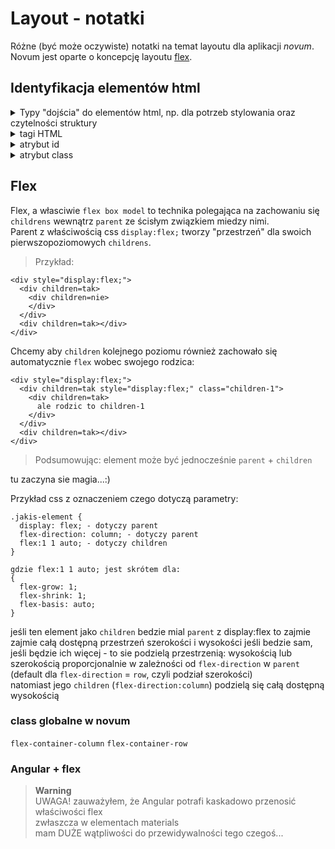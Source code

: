 # Layout - notatki

Różne (być może oczywiste) notatki na temat layoutu dla aplikacji *novum*.   
Novum jest oparte o koncepcję layoutu [flex](#flex).

## Identyfikacja elementów html

<details><summary markdown="span">Typy "dojścia" do elementów html, np. dla potrzeb stylowania oraz czytelności struktury </summary>
  
  > Elementy składające sie z więcej niż jednego słowa łączymy klawiaturowym minusem `-`, np: `mat-tab-body`, `super-class`  
  > dla `class` i `id` dopuszczalne jest stosowanie camelCase - proponuję jednak zasadę opisaną wyżej
  
</details>


<details><summary> tagi HTML</summary>

### tagi: 
(np. `div`, `span`, `mat-tab-body`, `sit-dict-container`)

> standardowy tag html jako element layoutu jest: blokowy(np: `<div>`, `<p>`) lub liniowy(np: `<span>`, `<strong>`)  
> niestandardowy tag jest "przezroczysty"(np: `<router>`, `<mat-tab-body>`) 

</details>

<details><summary> atrybut id </summary>

### id: 
(np: `<div id="jakis-identykikator">`)

> jednoznaczny identyfikator elementu, w kodzie HTML może wystąpić tylko 1 raz!  
> Uwaga: nie może zawierać białych znaków!

</details>

<details><summary> atrybut class </summary>

### class: 
(np: `<div class="router-flex column cos-innego">`) 
> atrybut uniwersalny: może zawirać dowolną ilość nazw 

Proponuję stosowanie `class` jako podstawowego, głównego i wielowymiarowego atrybutu. 

#### Przykłady:

`<przykladowy-tag class="ogolny-styl identyfikator-elementu inny-dowolny" >`

Przykład w aplikacji novum:

typowy component zwraca siebie w "swoim" tagu
```
@Component({
  selector: 'sit-sys-dictionaries',
  templateUrl: './sit-sys-dictionaries.component.html',
  styleUrls: ['./sit-sys-dictionaries.component.scss']
})

Wynik w html: `<sit-sys-dictionaries>`
```

component zwraca siebie jak wyżej z ogólną class
```
@Component({
  selector: 'sit-sys-dictionaries',
  templateUrl: './sit-sys-dictionaries.component.html',
  styleUrls: ['./sit-sys-dictionaries.component.scss'],
  host: {class: 'router-flex'}
})

Wynik w html: `<sit-sys-dictionaries class="router-flex">`
```

component zwraca siebie jak wyżej z ogólną class + nazwą samego siebie
```
@Component({
  selector: 'sit-sys-dictionaries',
  templateUrl: './sit-sys-dictionaries.component.html',
  styleUrls: ['./sit-sys-dictionaries.component.scss'],
  host: {class: 'router-flex sit-sys-dictionaries'}
})

Wynik w html: `<sit-sys-dictionaries class="router-flex sit-sys-dictionaries">`
```

component zwraca siebie w tagu `div` z ogólną class + nazwą samego siebie
```
@Component({
  selector: '[sit-sys-dictionaries]',
  templateUrl: './sit-sys-dictionaries.component.html',
  styleUrls: ['./sit-sys-dictionaries.component.scss'],
  host: {class: 'router-flex sit-sys-dictionaries'}
})

Wynik w html: `<div class="router-flex sit-sys-dictionaries">`
```
> Dzięki temu w `html` łatwiej się zorientową czym jest dany element. Pozostaje kwestia konwencji nazw: czy na tym "poziomie" użyć: `sit-sys-dictionaries` czy `sit-sys-dictionaries-component` ponieważ będziemy chcieli użyć `sit-sys-dictionaries` gdzieś wewnątrz komponentu.

</details>





## Flex

Flex, a własciwie `flex box model` to technika polegająca na zachowaniu się `childrens` wewnątrz `parent` ze ścisłym związkiem miedzy nimi.  
Parent z właściwością css `display:flex;` tworzy "przestrzeń" dla swoich pierwszopoziomowych `childrens`. 

> Przykład:
```
<div style="display:flex;">
  <div children=tak>
    <div children=nie>
    </div>
  </div>
  <div children=tak></div>
</div>
```
Chcemy aby `children` kolejnego poziomu również zachowało się automatycznie `flex` wobec swojego rodzica:

```
<div style="display:flex;">
  <div children=tak style="display:flex;" class="children-1">
    <div children=tak> 
      ale rodzic to children-1 
    </div>
  </div>
  <div children=tak></div>
</div>
```

> Podsumowując: element może być jednocześnie `parent` + `children`

tu zaczyna sie magia...:)

Przykład css z oznaczeniem czego dotyczą parametry:
```
.jakis-element {
  display: flex; - dotyczy parent
  flex-direction: column; - dotyczy parent
  flex:1 1 auto; - dotyczy children
}

gdzie flex:1 1 auto; jest skrótem dla: 
{
  flex-grow: 1;
  flex-shrink: 1;
  flex-basis: auto;
}
```
jeśli ten element jako `children` bedzie mial `parent` z display:flex to zajmie zajmie całą dostępną przestrzeń szerokości i wysokości jeśli bedzie sam,  jeśli będzie ich więcej - to sie podzielą przestrzenią: wysokością lub szerokością proporcjonalnie w zależności od `flex-direction` w `parent` 
(default dla `flex-direction` = `row`, czyli podział szerokości)  
natomiast jego `children` (`flex-direction:column`) podzielą się całą dostępną wysokością


### class globalne w novum

`flex-container-column`
`flex-container-row`

### Angular + flex

> **Warning**  
> UWAGA! zauważyłem, że Angular potrafi kaskadowo przenosić właściwości flex  
> zwłaszcza w elementach materials  
> mam DUŻE wątpliwości do przewidywalności tego czegoś...

